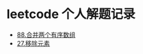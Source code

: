 # leetcode 个人解题记录

* [88.合并两个有序数组](https://github.com/Etuloser/leetcode/tree/main/merge-sorted-array)
* [27.移除元素](https://github.com/Etuloser/leetcode/tree/main/remove-element)